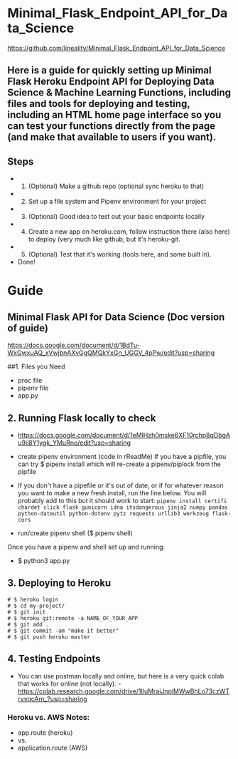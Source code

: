# Minimal_Flask_Endpoint_API_for_Data_Science
https://github.com/lineality/Minimal_Flask_Endpoint_API_for_Data_Science

## Here is a guide for quickly setting up Minimal Flask Heroku Endpoint API for Deploying Data Science &amp; Machine Learning Functions, including files and tools for deploying and testing, including an HTML home page interface so you can test your functions directly from the page (and make that available to users if you want).

## Steps
- 1. (Optional) Make a github repo (optional sync heroku to that)
- 2. Set up a file system and Pipenv environment for your project
- 3. (Optional) Good idea to test out your basic endpoints locally
- 4. Create a new app on heroku.com, follow instruction there (also here) to deploy (very much like github, but it's heroku-git. 
- 5. (Optional) Test that it's working (tools here, and some built in). 
- Done!

# Guide 

## Minimal Flask API for Data Science (Doc version of guide)
https://docs.google.com/document/d/1BdTu-WxGwxuAQ_xVwjbnAXvGgQMQkYxGn_UGGV_4pPw/edit?usp=sharing

##1. Files you Need
- proc file
- pipenv file
- app.py
	
## 2. Running Flask locally to check
- https://docs.google.com/document/d/1eMlHzh0mske6XF10rchp8qDbgAu9ii8Y1ygk_YMuRno/edit?usp=sharing

- create pipenv environment (code in rReadMe)
If you have a pipfile, you can try $ pipenv install
which will re-create a pipenv/piplock from the pipfile

- If you don't have a pipefile or it's out of date, or if for whatever reason you want to make a new fresh install, run the line below. You will probably add to this but it should work to start:
```pipenv install certifi chardet click flask gunicorn idna itsdangerous jinja2 numpy pandas python-dateutil python-dotenv pytz requests urllib3 werkzeug flask-cors```

- run/create pipenv shell ($ pipenv shell)

Once you have a pipenv and shell set up and running:
- $ python3 app.py

## 3. Deploying to Heroku
```
# $ heroku login
# $ cd my-project/
# $ git init
# $ heroku git:remote -a NAME_OF_YOUR_APP
# $ git add .
# $ git commit -am "make it better"
# $ git push heroku master
```

## 4. Testing Endpoints
- You can use postman locally and online, but here is a very quick colab that works for online (not locally).
-https://colab.research.google.com/drive/1IluMraiJnpiMWwBhLo73czWTrvvqcAm_?usp=sharing




### Heroku vs. AWS Notes:
- app.route (heroku)
- vs.
- application.route (AWS)




